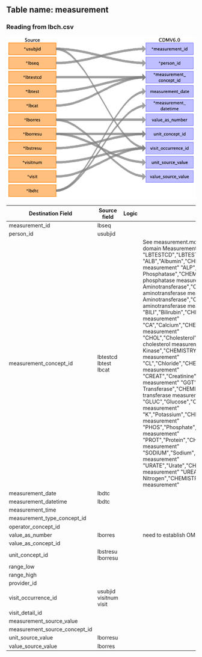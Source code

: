 ## Table name: measurement

### Reading from lbch.csv

![](md_files/image1_lbch.png)

| Destination Field | Source field | Logic | Comment field |
| --- | --- | --- | --- |
| measurement_id | lbseq |  |  |
| person_id | usubjid |  |  |
| measurement_concept_id | lbtestcd<br>lbtest<br>lbcat |  | See measurement.md for ID issues. Each concept below is standard, in the class Procedure and the domain Measurement    "LBTESTCD","LBTEST","LBCAT",SDTMCODE,VOCABULARY,CODE,OMOP_ID,OMOP_NAME  "ALB","Albumin","CHEMISTRY","C64431","SNOMEDCT_US","26758005",4097664,"Albumin measurement"  "ALP","Alkaline Phosphatase","CHEMISTRY","C64432","SNOMEDCT_US","88810008",4230636,"Alkaline phosphatase measurement"  "ALT","Alanine Aminotransferase","CHEMISTRY","C64433","SNOMEDCT_US","34608000",4146380,"Alanine aminotransferase measurement"  "AST","Aspartate Aminotransferase","CHEMISTRY","C64467","SNOMEDCT_US","45896001",4263457,"Aspartate aminotransferase measurement"  "BILI","Bilirubin","CHEMISTRY","C38037","SNOMEDCT_US","359986008",4230543,"Bilirubin, total measurement"  "CA","Calcium","CHEMISTRY","C64488","SNOMEDCT_US","71878006",4216722,"Calcium measurement"  "CHOL","Cholesterol","CHEMISTRY","C105586","SNOMEDCT_US","121868005",4008265,"Total cholesterol measurement"  "CK","Creatine Kinase","CHEMISTRY","C64489","SNOMEDCT_US","397798009",4265595,"Creatine kinase measurement"  "CL","Chloride","CHEMISTRY","C64495","SNOMEDCT_US","46511006",4188066,"Chloride measurement"  "CREAT","Creatinine","CHEMISTRY","C64547","SNOMEDCT_US","70901006",4324383,"Creatinine measurement"  "GGT","Gamma Glutamyl Transferase","CHEMISTRY","C64847","SNOMEDCT_US","69480007",4289475,"Gamma glutamyl transferase measurement"  "GLUC","Glucose","CHEMISTRY","C105585","SNOMEDCT_US","36048009",4149519,"Glucose measurement"  "K","Potassium","CHEMISTRY","C64853","SNOMEDCT_US","59573005",4245152,"Potassium measurement"  "PHOS","Phosphate","CHEMISTRY","C64857","SNOMEDCT_US","104866001",4017907,"Phosphate measurement"  "PROT","Protein","CHEMISTRY","C64858","SNOMEDCT_US","304383000",4119650,"Total protein measurement"  "SODIUM","Sodium","CHEMISTRY","C64809","SNOMEDCT_US","25197003",4097430,"Sodium measurement"  "URATE","Urate","CHEMISTRY","C64814","SNOMEDCT_US","86228006",4313992,"Uric acid measurement"  "UREAN","Urea Nitrogen","CHEMISTRY","C125949","SNOMEDCT_US","24509005",4074649,"Urea nitrogen measurement" |
| measurement_date | lbdtc |  |  |
| measurement_datetime | lbdtc |  |  |
| measurement_time |  |  |  |
| measurement_type_concept_id |  |  |  |
| operator_concept_id |  |  |  |
| value_as_number | lborres |  | need to establish OMOP side units and convert appropriately<br> |
| value_as_concept_id |  |  |  |
| unit_concept_id | lbstresu<br>lborresu |  |  |
| range_low |  |  |  |
| range_high |  |  |  |
| provider_id |  |  |  |
| visit_occurrence_id | usubjid<br>visitnum<br>visit |  |  |
| visit_detail_id |  |  |  |
| measurement_source_value |  |  |  |
| measurement_source_concept_id |  |  |  |
| unit_source_value | lborresu |  |  |
| value_source_value | lborres |  |  |

